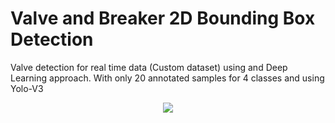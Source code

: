 # Valve and Breaker 2D Bounding Box Detection
Valve detection for real time data (Custom dataset) using and Deep Learning approach. With only 20 annotated samples for 4 classes and using Yolo-V3 

<p align="center">
  <img src="media/det_output.gif">
</p>
